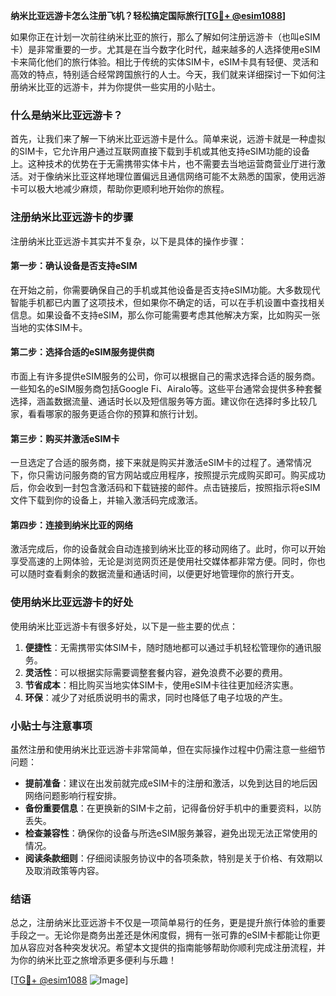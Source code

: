 **纳米比亚远游卡怎么注册飞机？轻松搞定国际旅行[[TG💪+ @esim1088](https://t.me/s/esim1088)]**

如果你正在计划一次前往纳米比亚的旅行，那么了解如何注册远游卡（也叫eSIM卡）是非常重要的一步。尤其是在当今数字化时代，越来越多的人选择使用eSIM卡来简化他们的旅行体验。相比于传统的实体SIM卡，eSIM卡具有轻便、灵活和高效的特点，特别适合经常跨国旅行的人士。今天，我们就来详细探讨一下如何注册纳米比亚的远游卡，并为你提供一些实用的小贴士。

### 什么是纳米比亚远游卡？

首先，让我们来了解一下纳米比亚远游卡是什么。简单来说，远游卡就是一种虚拟的SIM卡，它允许用户通过互联网直接下载到手机或其他支持eSIM功能的设备上。这种技术的优势在于无需携带实体卡片，也不需要去当地运营商营业厅进行激活。对于像纳米比亚这样地理位置偏远且通信网络可能不太熟悉的国家，使用远游卡可以极大地减少麻烦，帮助你更顺利地开始你的旅程。

### 注册纳米比亚远游卡的步骤

注册纳米比亚远游卡其实并不复杂，以下是具体的操作步骤：

#### 第一步：确认设备是否支持eSIM
在开始之前，你需要确保自己的手机或其他设备是否支持eSIM功能。大多数现代智能手机都已内置了这项技术，但如果你不确定的话，可以在手机设置中查找相关信息。如果设备不支持eSIM，那么你可能需要考虑其他解决方案，比如购买一张当地的实体SIM卡。

#### 第二步：选择合适的eSIM服务提供商
市面上有许多提供eSIM服务的公司，你可以根据自己的需求选择合适的服务商。一些知名的eSIM服务商包括Google Fi、Airalo等。这些平台通常会提供多种套餐选择，涵盖数据流量、通话时长以及短信服务等方面。建议你在选择时多比较几家，看看哪家的服务更适合你的预算和旅行计划。

#### 第三步：购买并激活eSIM卡
一旦选定了合适的服务商，接下来就是购买并激活eSIM卡的过程了。通常情况下，你只需访问服务商的官方网站或应用程序，按照提示完成购买即可。购买成功后，你会收到一封包含激活码和下载链接的邮件。点击链接后，按照指示将eSIM文件下载到你的设备上，并输入激活码完成激活。

#### 第四步：连接到纳米比亚的网络
激活完成后，你的设备就会自动连接到纳米比亚的移动网络了。此时，你可以开始享受高速的上网体验，无论是浏览网页还是使用社交媒体都非常方便。同时，你也可以随时查看剩余的数据流量和通话时间，以便更好地管理你的旅行开支。

### 使用纳米比亚远游卡的好处

使用纳米比亚远游卡有很多好处，以下是一些主要的优点：

1. **便捷性**：无需携带实体SIM卡，随时随地都可以通过手机轻松管理你的通讯服务。
2. **灵活性**：可以根据实际需要调整套餐内容，避免浪费不必要的费用。
3. **节省成本**：相比购买当地实体SIM卡，使用eSIM卡往往更加经济实惠。
4. **环保**：减少了对纸质说明书的需求，同时也降低了电子垃圾的产生。

### 小贴士与注意事项

虽然注册和使用纳米比亚远游卡非常简单，但在实际操作过程中仍需注意一些细节问题：

- **提前准备**：建议在出发前就完成eSIM卡的注册和激活，以免到达目的地后因网络问题影响行程安排。
- **备份重要信息**：在更换新的SIM卡之前，记得备份好手机中的重要资料，以防丢失。
- **检查兼容性**：确保你的设备与所选eSIM服务兼容，避免出现无法正常使用的情况。
- **阅读条款细则**：仔细阅读服务协议中的各项条款，特别是关于价格、有效期以及取消政策等内容。

### 结语

总之，注册纳米比亚远游卡不仅是一项简单易行的任务，更是提升旅行体验的重要手段之一。无论你是商务出差还是休闲度假，拥有一张可靠的eSIM卡都能让你更加从容应对各种突发状况。希望本文提供的指南能够帮助你顺利完成注册流程，并为你的纳米比亚之旅增添更多便利与乐趣！

[[TG💪+ @esim1088](https://t.me/s/esim1088) ![Image](https://i.postimg.cc/4NQfJmqS/Snipaste-2025-05-13-00-14-12.png)]